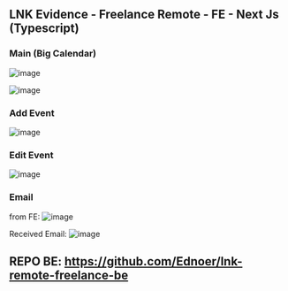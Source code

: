 ## LNK Evidence - Freelance Remote - FE - Next Js (Typescript)

### Main (Big Calendar)
![image](https://i.ibb.co.com/gwQc4QS/Screenshot-2024-10-31-at-21-13-08.png)

![image](https://i.ibb.co.com/w0k2VjD/Screenshot-2024-10-31-at-21-14-03.png)

### Add Event
![image](https://i.ibb.co.com/pfHGnN1/Screenshot-2024-10-31-at-21-13-36.png)

### Edit Event
![image](https://i.ibb.co.com/2574FHJ/Screenshot-2024-10-31-at-21-13-50.png)

### Email
from FE:
![image](https://i.ibb.co.com/SwXYdj2/Screenshot-2024-10-31-at-21-05-49.png)

Received Email:
![image](https://i.ibb.co.com/2MM28r5/Screenshot-2024-10-31-at-20-25-01.png)


## REPO BE: https://github.com/Ednoer/lnk-remote-freelance-be
